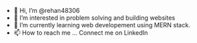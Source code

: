 - 👋 Hi, I’m @rehan48306
- 👀 I’m interested in problem solving and building websites
- 🌱 I’m currently learning web developement using MERN stack.
- 📫 How to reach me ... Connect me on LinkedIn 

<!---
rehan48306/rehan48306 is a ✨ special ✨ repository because its `README.md` (this file) appears on your GitHub profile.
You can click the Preview link to take a look at your changes.
--->
